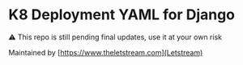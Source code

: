 # K8 Deployment YAML for Django

⚠️ This repo is still pending final updates, use it at your own risk

Maintained by [https://www.theletstream.com](Letstream)
